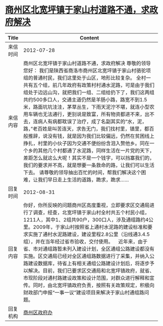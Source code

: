 # <a href="http://www.shangluo.gov.cn/zmhd/ldxxxx.jsp?urltype=leadermail.LeaderMailContentUrl&wbtreeid=1112&leadermailid=1321">商州区北宽坪镇于家山村道路不通，求政府解决</a>
|Title|Content|
|:---:|---|
|来信时间|2012-07-28|
|来信内容|商州区北宽坪镇于家山村道路不通，求政府解决 尊敬的领导您好： 我们是陕西省商洛市商州区北宽坪镇于家山村骆驼项组的普通村民，我们这里处于山区，地形比较复杂。 全村一共有五个组，前几年政府有政策村村通水泥路，可是由于我们组处于边远山沟，就把我们一组、二组给扔下了，我们这两组共约500多口人，交通主道仍然是羊肠小路，路宽不到1.5米，路面坑坑洼洼，茅草丛生，下雨天泥泞不堪，就连小型农用车辆也无法通行，更别说是致富，所有物资都进不来，出不去，连病人有病都耽误了治疗，成了名副其实的“水，泥，路，”老百姓是叫苦连天，求告无门，我们找村里，镇里，都百般推辞，说没有钱，就是因为我们比较偏远，仍然在贫困线上挣扎，村里的小伙子因为交通不便纷纷含泪入赘他乡。同在一个乡的其他几个村都通了水泥路，同样生活在一片党的天下，差距怎么就这么大呢！其实不是一个钱字，可以挡塞我们的，我们的要求并不高，就是想要一条救命的路，让我们可以生活下去。 请尊敬的领导抽出百忙的时间，帮我们解决这个困难，让我们早日走上生活的道路，跪求，跪求……|
|回复时间|2012-08-31|
|回复内容|你好，你所反映的问题商州区高度重视，立即要求区交通局进行了调查，经查，北宽坪镇于家山村全村共五个村民小组，1211人，其中1、2组共90户，300口人，涉及通组路约4公里。2009年，于家山村按照省上通村水泥路的建设标准和要求实施了通村水泥路建设，建设里程2.8公里（沿线通3.4.5组），并在当年经过省市验收，交付使用。    近年来，由于省、市对通组路暂未列入建设计划，全区通组公路建设都没有实施。区交通局已经对全区通组路数据进行了采集，并纳入公路建设数据库，待省上有相关通组公路建设计划后，将逐步予以解决。目前，我们已要求区交通局和北宽坪镇政府，就省、市现阶段对通村路建设政策和设计范围，对群众进行解释和宣传。同时，由北宽坪镇政府负责，按照有关政策规定，积极向财政部门申报“一事一议”建设项目来解决于家山村通组路问题。|
|回复机构|<a href="../../categories/agencies/商州区政府办.md">商州区政府办</a>|